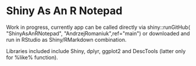 # Shiny As An R Notepad

Work in progress, currently app can be called directly via
shiny::runGitHub( "ShinyAsAnRNotepad", "AndrzejRomaniuk",ref="main")
or downloaded and run in RStudio as Shiny/RMarkdown combination.

Libraries included include Shiny, dplyr, ggplot2 and DescTools (latter only for %like% function).

